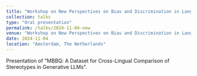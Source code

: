 ```yaml
---
title: "Workshop on New Perspectives on Bias and Discrimination in Language Technology"
collection: talks
type: "Oral presentation"
permalink: /talks/2024-11-04-new
venue: "Workshop on New Perspectives on Bias and Discrimination in Language Technology"
date: 2024-11-04
location: "Amsterdam, The Netherlands"
---
```


Presentation of "MBBQ: A Dataset for Cross-Lingual Comparison of Stereotypes in Generative LLMs".
